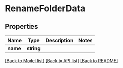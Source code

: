 # RenameFolderData

## Properties
Name | Type | Description | Notes
------------ | ------------- | ------------- | -------------
**name** | **string** |  | 

[[Back to Model list]](../README.md#documentation-for-models) [[Back to API list]](../README.md#documentation-for-api-endpoints) [[Back to README]](../README.md)


